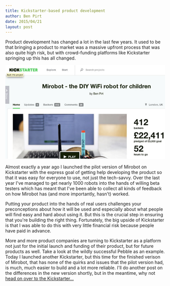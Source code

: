 ```yaml
---
title: Kickstarter-based product development
author: Ben Pirt
date: 2015/04/21
layout: post
---
```


Product development has changed a lot in the last few years. It used to be that bringing a product to market was a massive upfront process that was also quite high risk, but with crowd-funding platforms like Kickstarter springing up this has all changed.

![Kickstarter](/assets/blog/kickstarter/screenshot.jpg "Kickstarter Screenshot")

Almost exactly a year ago I launched the pilot version of Mirobot on Kickstarter with the express goal of getting help developing the product so that it was easy for everyone to use, not just the tech-savvy. Over the last year I've managed to get nearly 1000 robots into the hands of willing beta testers which has meant that I've been able to collect all kinds of feedback on how Mirobot has (and more importantly, hasn't) worked.

Putting your product into the hands of real users challenges your preconceptions about how it will be used and especially about what people will find easy and hard about using it. But this is the crucial step in ensuring that you're building the right thing. Fortunately, the big upside of Kickstarter is that I was able to do this with very little financial risk because people have paid in advance.

More and more product companies are turning to Kickstarter as a platform not just for the initial launch and funding of their product, but for future products as well. Take a look at the wildly successful Pebble as an example. Today I launched another Kickstarter, but this time for the finished verison of Mirobot, that has none of the quirks and issues that the pilot version had, is much, much easier to build and a lot more reliable. I'll do another post on the differences in the new version shortly, but in the meantime, why not [head on over to the Kickstarter...](http://kickstarter.com/projects/bjpirt/mirobot-the-launch-of-the-wifi-robotics-kit-for-ch)